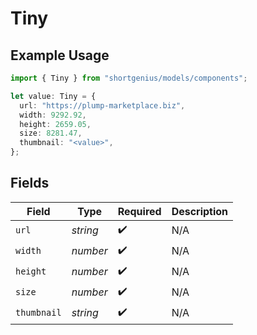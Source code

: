 # Tiny

## Example Usage

```typescript
import { Tiny } from "shortgenius/models/components";

let value: Tiny = {
  url: "https://plump-marketplace.biz",
  width: 9292.92,
  height: 2659.05,
  size: 8281.47,
  thumbnail: "<value>",
};
```

## Fields

| Field              | Type               | Required           | Description        |
| ------------------ | ------------------ | ------------------ | ------------------ |
| `url`              | *string*           | :heavy_check_mark: | N/A                |
| `width`            | *number*           | :heavy_check_mark: | N/A                |
| `height`           | *number*           | :heavy_check_mark: | N/A                |
| `size`             | *number*           | :heavy_check_mark: | N/A                |
| `thumbnail`        | *string*           | :heavy_check_mark: | N/A                |